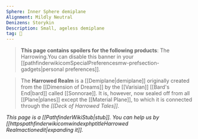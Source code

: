 ```yaml
---
Sphere: Inner Sphere demiplane
Alignment: Mildly Neutral
Denizens: Storykin
Description: Small, ageless demiplane
tag: 🌌
---
```


> **This page contains spoilers for the following products**: The Harrowing.You can disable this banner in your [[pathfinderwikicomSpecialPreferencesmw-prefsection-gadgets|personal preferences]].


> The **Harrowed Realm** is a [[Demiplane|demiplane]] originally created from the [[Dimension of Dreams]] by the [[Varisian]] [[Bard's End|bard]] called [[Sonnorae]]. It is, however, now sealed off from all [[Plane|planes]] except the [[Material Plane]], to which it is connected through the *[[Deck of Harrowed Tales]]*.



*This page is a [[PathfinderWikiStub|stub]]. You can help us by [[httpspathfinderwikicomwindexphptitleHarrowed Realmactionedit|expanding it]].*








